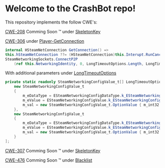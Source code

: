 # Welcome to the CrashBot repo!

This repository implements the follow CWE's:

[CWE-208](https://cwe.mitre.org/data/definitions/208.html) Comming Soon :tm: under [SkeletonKey](https://commingsoon)

[CWE-306](https://cwe.mitre.org/data/definitions/306.html) under [Player-GetConnection](https://github.com/TheGuy920/Crashbot/blob/main/ScrapRat/Player/Player.cs#L74-L76)
```csharp
internal HSteamNetConnection GetConnection() =>
this.hSteamNetConnection ??= (HSteamNetConnection)this.Interupt.RunCancelable(() => 
SteamNetworkingSockets.ConnectP2P
    (ref this.NetworkingIdentity, 0, LongTimeoutOptions.Length, LongTimeoutOptions));
```
With additional parameters under [LongTimeoutOptions](https://github.com/TheGuy920/Crashbot/blob/main/ScrapRat/Player/Player.cs#L137-L150)
```csharp
private static readonly SteamNetworkingConfigValue_t[] LongTimeoutOptions = [
    new SteamNetworkingConfigValue_t
    {
        m_eDataType = ESteamNetworkingConfigDataType.k_ESteamNetworkingConfig_Int32,
        m_eValue = ESteamNetworkingConfigValue.k_ESteamNetworkingConfig_TimeoutConnected,
        m_val = new SteamNetworkingConfigValue_t.OptionValue { m_int32 = 500 }
    },
    new SteamNetworkingConfigValue_t
    {
        m_eDataType = ESteamNetworkingConfigDataType.k_ESteamNetworkingConfig_Int32,
        m_eValue = ESteamNetworkingConfigValue.k_ESteamNetworkingConfig_TimeoutInitial,
        m_val = new SteamNetworkingConfigValue_t.OptionValue { m_int32 = int.MaxValue }
    }
];
```
[CWE-307](https://cwe.mitre.org/data/definitions/307.html) Comming Soon :tm: under [SkeletonKey](https://commingsoon)

[CWE-476](https://cwe.mitre.org/data/definitions/476.html) Comming Soon :tm: under [Blacklist](https://commingsoon)
